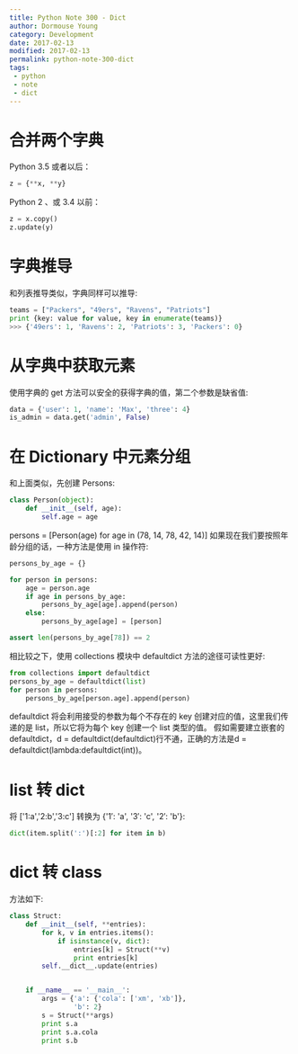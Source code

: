 ```yaml
---
title: Python Note 300 - Dict
author: Dormouse Young
category: Development
date: 2017-02-13
modified: 2017-02-13
permalink: python-note-300-dict
tags:
 - python
 - note
 - dict
---
```


# 合并两个字典

Python 3.5 或者以后：

```python
z = {**x, **y}
```

Python 2 、或 3.4 以前：

```python
z = x.copy()
z.update(y)
```

# 字典推导

和列表推导类似，字典同样可以推导:

```python
teams = ["Packers", "49ers", "Ravens", "Patriots"]
print {key: value for value, key in enumerate(teams)}
>>> {'49ers': 1, 'Ravens': 2, 'Patriots': 3, 'Packers': 0}
```

<!-- more -->
# 从字典中获取元素

使用字典的 get 方法可以安全的获得字典的值，第二个参数是缺省值:

```python
data = {'user': 1, 'name': 'Max', 'three': 4}
is_admin = data.get('admin', False)
```

# 在 Dictionary 中元素分组

和上面类似，先创建 Persons:

```python
class Person(object):
    def __init__(self, age):
        self.age = age
```

persons = \[Person(age) for age in (78, 14, 78, 42, 14)\]
如果现在我们要按照年龄分组的话，一种方法是使用 in 操作符:

```python
persons_by_age = {}

for person in persons:
    age = person.age
    if age in persons_by_age:
        persons_by_age[age].append(person)
    else:
        persons_by_age[age] = [person]

assert len(persons_by_age[78]) == 2
```

相比较之下，使用 collections 模块中 defaultdict 方法的途径可读性更好:

```python
from collections import defaultdict
persons_by_age = defaultdict(list)
for person in persons:
    persons_by_age[person.age].append(person)
```

defaultdict 将会利用接受的参数为每个不存在的 key 创建对应的值，这里我们传递的是 list，所以它将为每个 key 创建一个 list 类型的值。 假如需要建立嵌套的defaultdict，d = defaultdict(defaultdict)行不通，正确的方法是d = defaultdict(lambda:defaultdict(int))。

# list 转 dict

将 \['1:a','2:b','3:c'\] 转换为 {'1′: 'a', '3′: 'c', '2′: 'b'}:

```python
dict(item.split(':')[:2] for item in b)
```

# dict 转 class

方法如下:

```python
class Struct:
    def __init__(self, **entries):
        for k, v in entries.items():
            if isinstance(v, dict):
                entries[k] = Struct(**v)
                print entries[k]
        self.__dict__.update(entries)


    if __name__ == '__main__':
        args = {'a': {'cola': ['xm', 'xb']},
                'b': 2}
        s = Struct(**args)
        print s.a
        print s.a.cola
        print s.b
```
